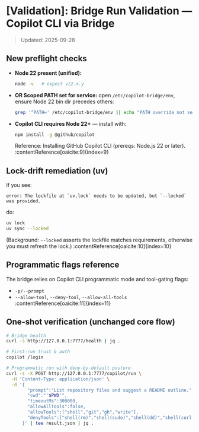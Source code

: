 # [Validation]: Bridge Run Validation — Copilot CLI via Bridge
> Updated: 2025-09-28

## New preflight checks
- **Node 22 present (unified):**
  ```bash
  node -v   # expect v22.x.y
  ```
- **OR Scoped PATH set for service:** open `/etc/copilot-bridge/env`, ensure Node 22 bin dir precedes others:
  ```bash
  grep '^PATH=' /etc/copilot-bridge/env || echo "PATH override not set"
  ```
- **Copilot CLI requires Node 22+** — install with:
  ```bash
  npm install -g @github/copilot
  ```
  Reference: Installing GitHub Copilot CLI (prereqs: Node.js 22 or later). :contentReference[oaicite:9]{index=9}

## Lock-drift remediation (uv)
If you see:
```text
error: The lockfile at `uv.lock` needs to be updated, but `--locked` was provided.
```
do:
```bash
uv lock
uv sync --locked
```
(Background: `--locked` asserts the lockfile matches requirements, otherwise you must refresh the lock.) :contentReference[oaicite:10]{index=10}

## Programmatic flags reference
The bridge relies on Copilot CLI programmatic mode and tool-gating flags:
- `-p/--prompt`
- `--allow-tool`, `--deny-tool`, `--allow-all-tools` :contentReference[oaicite:11]{index=11}

## One-shot verification (unchanged core flow)
```bash
# Bridge health
curl -s http://127.0.0.1:7777/health | jq .

# First-run trust & auth
copilot /login

# Programmatic run with deny-by-default posture
curl -s -X POST http://127.0.0.1:7777/copilot/run \
  -H 'Content-Type: application/json' \
  -d '{
        "prompt":"List repository files and suggest a README outline.",
        "cwd":"'$PWD'",
        "timeoutMs":300000,
        "allowAllTools":false,
        "allowTools":["shell","git","gh","write"],
        "denyTools":["shell(rm)","shell(sudo)","shell(dd)","shell(curl -X POST)","shell(wget)","shell(docker push)"]
      }' | tee result.json | jq .
```
